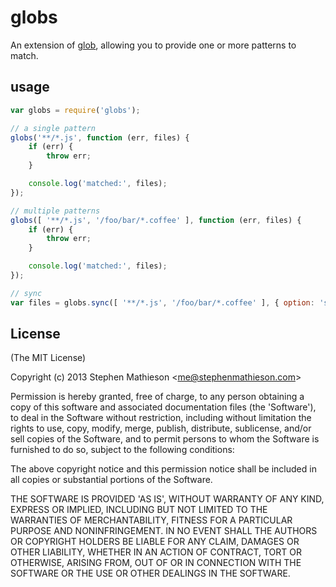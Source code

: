 # globs

An extension of [glob], allowing you to provide one or more patterns to match.

## usage

```js
var globs = require('globs');

// a single pattern
globs('**/*.js', function (err, files) {
	if (err) {
		throw err;
	}

	console.log('matched:', files);
});

// multiple patterns
globs([ '**/*.js', '/foo/bar/*.coffee' ], function (err, files) {
	if (err) {
		throw err;
	}

	console.log('matched:', files);
});

// sync
var files = globs.sync([ '**/*.js', '/foo/bar/*.coffee' ], { option: 'stuff' });

```

## License

(The MIT License)

Copyright (c) 2013 Stephen Mathieson &lt;me@stephenmathieson.com&gt;

Permission is hereby granted, free of charge, to any person obtaining
a copy of this software and associated documentation files (the
'Software'), to deal in the Software without restriction, including
without limitation the rights to use, copy, modify, merge, publish,
distribute, sublicense, and/or sell copies of the Software, and to
permit persons to whom the Software is furnished to do so, subject to
the following conditions:

The above copyright notice and this permission notice shall be
included in all copies or substantial portions of the Software.

THE SOFTWARE IS PROVIDED 'AS IS', WITHOUT WARRANTY OF ANY KIND,
EXPRESS OR IMPLIED, INCLUDING BUT NOT LIMITED TO THE WARRANTIES OF
MERCHANTABILITY, FITNESS FOR A PARTICULAR PURPOSE AND NONINFRINGEMENT.
IN NO EVENT SHALL THE AUTHORS OR COPYRIGHT HOLDERS BE LIABLE FOR ANY
CLAIM, DAMAGES OR OTHER LIABILITY, WHETHER IN AN ACTION OF CONTRACT,
TORT OR OTHERWISE, ARISING FROM, OUT OF OR IN CONNECTION WITH THE
SOFTWARE OR THE USE OR OTHER DEALINGS IN THE SOFTWARE.


[glob]: https://github.com/isaacs/node-glob